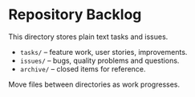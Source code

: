 # Repository Backlog

This directory stores plain text tasks and issues.

- `tasks/` – feature work, user stories, improvements.
- `issues/` – bugs, quality problems and questions.
- `archive/` – closed items for reference.

Move files between directories as work progresses.
